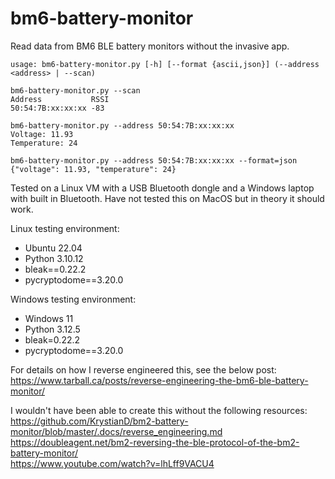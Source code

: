 # bm6-battery-monitor
Read data from BM6 BLE battery monitors without the invasive app.

```
usage: bm6-battery-monitor.py [-h] [--format {ascii,json}] (--address <address> | --scan)

bm6-battery-monitor.py --scan
Address           RSSI
50:54:7B:xx:xx:xx -83

bm6-battery-monitor.py --address 50:54:7B:xx:xx:xx
Voltage: 11.93
Temperature: 24

bm6-battery-monitor.py --address 50:54:7B:xx:xx:xx --format=json
{"voltage": 11.93, "temperature": 24}
```
Tested on a Linux VM with a USB Bluetooth dongle and a Windows laptop with built in Bluetooth. Have not tested this on MacOS but in theory it should work. 

Linux testing environment:
- Ubuntu 22.04
- Python 3.10.12
- bleak==0.22.2
- pycryptodome==3.20.0

Windows testing environment:
- Windows 11
- Python 3.12.5
- bleak=0.22.2
- pycryptodome==3.20.0
  
For details on how I reverse engineered this, see the below post:  
https://www.tarball.ca/posts/reverse-engineering-the-bm6-ble-battery-monitor/

I wouldn't have been able to create this without the following resources:  
https://github.com/KrystianD/bm2-battery-monitor/blob/master/.docs/reverse_engineering.md  
https://doubleagent.net/bm2-reversing-the-ble-protocol-of-the-bm2-battery-monitor/  
https://www.youtube.com/watch?v=lhLff9VACU4  

